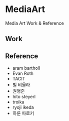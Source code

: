 # MediaArt 
Media Art Work & Reference 
## Work 

## Reference 
- aram bartholl 
- Evan Roth 
- TACIT 
- 빌 비올라 
- 권병준 
- hito steyerl 
- troika 
- ryoji ikeda 
- 하룬 파로키
